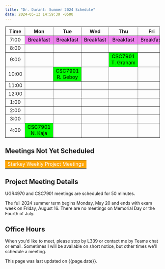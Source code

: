 ```yaml
---
title: "Dr. Durant: Summer 2024 Schedule"
date: 2024-05-13 14:59:30 -0500
---
```


<style type="text/css">
td         { text-align: center;                        }
td.am      { background-color: red;     color: white;   }
td.starkey { background-color: orange;  color: white;   }
td.csc7901 { background-color: lime;    color: black;   }
td.lunch   { background-color: violet;  color: black;   }
</style>

<div align="center">
<table border>
<tr><th>Time</th>   <th>Mon</th>                                    <th>Tue</th>                                    <th>Wed</th>                        <th>Thu</th>                                    <th>Fri</th>                    </tr>
<tr><td>7:00</td>   <td class="lunch">Breakfast</td>                <td class="lunch">Breakfast</td>                <td class="lunch">Breakfast</td>    <td class="lunch">Breakfast</td>                <td class="lunch">Breakfast</td></tr>
<tr><td>8:00</td>   <td>&nbsp;</td>                                 <td>&nbsp;</td>                                 <td>&nbsp;</td>                     <td>&nbsp;</td>                                 <td>&nbsp;</td>                 </tr>
<tr><td>9:00</td>   <td>&nbsp;</td>                                 <td>&nbsp;</td>                                 <td>&nbsp;</td>                     <td class="csc7901">CSC7901 T.&nbsp;Graham</td> <td>&nbsp;</td>                 </tr>
<tr><td>10:00</td>  <td>&nbsp;</td>                                 <td class="csc7901">CSC7901 R.&nbsp;Geboy</td>  <td>&nbsp;</td>                     <td>&nbsp;</td>                                 <td>&nbsp;</td>                 </tr>
<tr><td>11:00</td>  <td>&nbsp;</td>                                 <td>&nbsp;</td>                                 <td>&nbsp;</td>                     <td>&nbsp;</td>                                 <td>&nbsp;</td>                 </tr>
<tr><td>12:00</td>  <td>&nbsp;</td>                                 <td>&nbsp;</td>                                 <td>&nbsp;</td>                     <td>&nbsp;</td>                                 <td>&nbsp;</td>                 </tr>
<tr><td>1:00</td>   <td>&nbsp;</td>                                 <td>&nbsp;</td>                                 <td>&nbsp;</td>                     <td>&nbsp;</td>                                 <td>&nbsp;</td>                 </tr>
<tr><td>2:00</td>   <td>&nbsp;</td>                                 <td>&nbsp;</td>                                 <td>&nbsp;</td>                     <td>&nbsp;</td>                                 <td>&nbsp;</td>                 </tr>
<tr><td>3:00</td>   <td>&nbsp;</td>                                 <td>&nbsp;</td>                                 <td>&nbsp;</td>                     <td>&nbsp;</td>                                 <td>&nbsp;</td>                 </tr>
<tr><td>4:00</td>   <td class="csc7901">CSC7901 N.&nbsp;Kaja</td>   <td>&nbsp;</td>                                 <td>&nbsp;</td>                     <td>&nbsp;</td>                                 <td>&nbsp;</td>                 </tr>
</table>
</div>

## Meetings Not Yet Scheduled
<table><tr>
<td class="starkey">Starkey Weekly Project Meetings</td>
</tr></table>

## Project Meeting Details
UGR4970 and CSC7901 meetings are scheduled for 50 minutes.

The full 2024 summer term begins Monday, May 20 and ends with exam week on Friday, August 16. There are no meetings on Memorial Day or the Fourth of July.

## Office Hours
When you'd like to meet, please stop by L339 or contact me by Teams chat or email. Sometimes I will be available on short notice, but other times we'll schedule a meeting.

This page was last updated on {{page.date}}.
